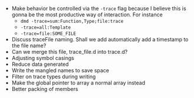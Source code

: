 - Make behavior be controlled via the `-trace` flag because I believe this is
  gonna be the most productive way of interaction. For instance
  - `dmd -trace=sum:Function,Type;file:trace`
  - `-trace=all:Template`
  - `-trace=file:SOME_FILE`
- Discuss traceFile naming. Shall we add automatically add a timestamp to the file name?
- Can we merge this file, trace_file.d into trace.d?
- Adjusting symbol casings
- Reduce data generated
- Write the mangled names to save space
- Filter on trace types during writing
- Make the global pointer to array a normal array instead
- Better packing of members
